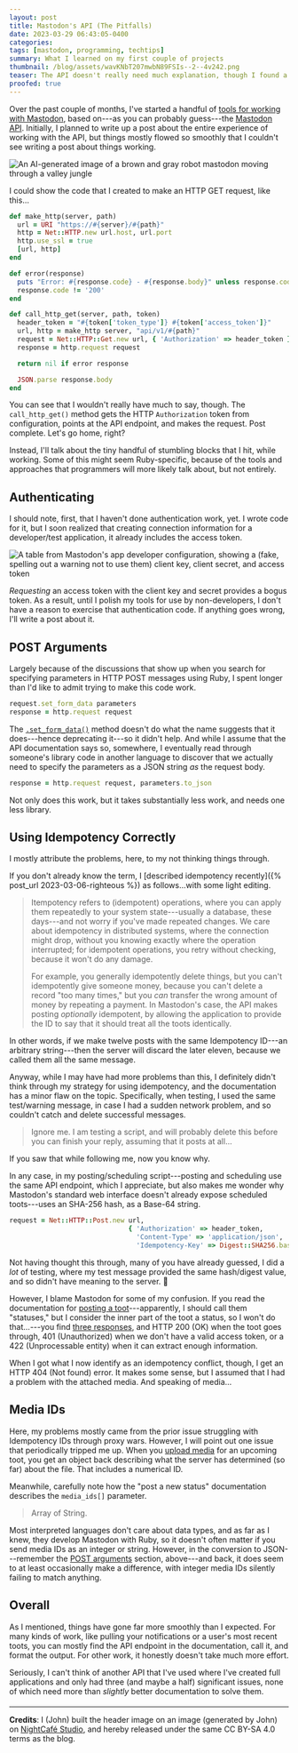 ```yaml
---
layout: post
title: Mastodon's API (The Pitfalls)
date: 2023-03-29 06:43:05-0400
categories:
tags: [mastodon, programming, techtips]
summary: What I learned on my first couple of projects
thumbnail: /blog/assets/wavKNbT207mwbN89FSIs--2--4v242.png
teaser: The API doesn't really need much explanation, though I found a couple of potential traps.
proofed: true
---
```


Over the past couple of months, I've started a handful of [tools for working with Mastodon](https://github.com/jcolag/tool-trunk), based on---as you can probably guess---the [Mastodon API](https://docs.joinmastodon.org/client/intro/).  Initially, I planned to write up a post about the entire experience of working with the API, but things mostly flowed so smoothly that I couldn't see writing a post about things working.

![An AI-generated image of a brown and gray robot mastodon moving through a valley jungle](/blog/assets/wavKNbT207mwbN89FSIs--2--4v242.png "Not how I expected the server room to look, honestly...")

I could show the code that I created to make an HTTP GET request, like this...

```ruby
def make_http(server, path)
  url = URI "https://#{server}/#{path}"
  http = Net::HTTP.new url.host, url.port
  http.use_ssl = true
  [url, http]
end

def error(response)
  puts "Error: #{response.code} - #{response.body}" unless response.code == '200'
  response.code != '200'
end

def call_http_get(server, path, token)
  header_token = "#{token['token_type']} #{token['access_token']}"
  url, http = make_http server, "api/v1/#{path}"
  request = Net::HTTP::Get.new url, { 'Authorization' => header_token }
  response = http.request request

  return nil if error response

  JSON.parse response.body
end
```

You can see that I wouldn't really have much to say, though.  The `call_http_get()` method gets the HTTP `Authorization` token from configuration, points at the API endpoint, and makes the request.  Post complete.  Let's go home, right?

Instead, I'll talk about the tiny handful of stumbling blocks that I hit, while working.  Some of this might seem Ruby-specific, because of the tools and approaches that programmers will more likely talk about, but not entirely.

## Authenticating

I should note, first, that I haven't done authentication work, yet.  I wrote code for it, but I soon realized that creating connection information for a developer/test application, it already includes the access token.

![A table from Mastodon's app developer configuration, showing a (fake, spelling out a warning not to use them) client key, client secret, and access token](/blog/assets/Mastodon-dev-application-keys.png "I don't know why it bothers with the client key and secret")

*Requesting* an access token with the client key and secret provides a bogus token.  As a result, until I polish my tools for use by non-developers, I don't have a reason to exercise that authentication code.  If anything goes wrong, I'll write a post about it.

## POST Arguments

Largely because of the discussions that show up when you search for specifying parameters in HTTP POST messages using Ruby, I spent longer than I'd like to admit trying to make this code work.

```ruby
request.set_form_data parameters
response = http.request request
```

The [`.set_form_data()`](https://apidock.com/ruby/Net/HTTPHeader/set_form_data) method doesn't do what the name suggests that it does---hence deprecating it---so it didn't help.  And while I assume that the API documentation says so, somewhere, I eventually read through someone's library code in another language to discover that we actually need to specify the parameters as a JSON string *as* the request body.

```ruby
response = http.request request, parameters.to_json
```

Not only does this work, but it takes substantially less work, and needs one less library.

## Using Idempotency Correctly

I mostly attribute the problems, here, to my not thinking things through.

If you don't already know the term, I [described idempotency recently]({% post_url 2023-03-06-righteous %}) as follows...with some light editing.

 > Itempotency refers to (idempotent) operations, where you can apply them repeatedly to your system state---usually a database, these days---and not worry if you've made repeated changes.  We care about idempotency in distributed systems, where the connection might drop, without you knowing exactly where the operation interrupted; for idempotent operations, you retry without checking, because it won't do any damage.
 >
 > For example, you generally idempotently delete things, but you can't idempotently give someone money, because you can't delete a record "too many times," but you *can* transfer the wrong amount of money by repeating a payment.  In Mastodon's case, the API makes posting *optionally* idempotent, by allowing the application to provide the ID to say that it should treat all the toots identically.

In other words, if we make twelve posts with the same Idempotency ID---an arbitrary string---then the server will discard the later eleven, because we called them all the same message.

Anyway, while I may have had more problems than this, I definitely didn't think through my strategy for using idempotency, and the documentation has a minor flaw on the topic.  Specifically, when testing, I used the same test/warning message, in case I had a sudden network problem, and so couldn't catch and delete successful messages.

 > Ignore me.  I am testing a script, and will probably delete this before you can finish your reply, assuming that it posts at all...

If you saw that while following me, now you know why.

In any case, in my posting/scheduling script---posting and scheduling use the same API endpoint, which I appreciate, but also makes me wonder why Mastodon's standard web interface doesn't already expose scheduled toots---uses an SHA-256 hash, as a Base-64 string.

```ruby
request = Net::HTTP::Post.new url,
                              { 'Authorization' => header_token,
                                'Content-Type' => 'application/json',
                                'Idempotency-Key' => Digest::SHA256.base64digest(parameters[:status]) }
```

Not having thought this through, many of you have already guessed, I did a *lot* of testing, where my test message provided the same hash/digest value, and so didn't have meaning to the server.  🤦

However, I blame Mastodon for some of my confusion.  If you read the documentation for [posting a toot](https://docs.joinmastodon.org/methods/statuses/#create)---apparently, I should call them "statuses," but I consider the inner part of the toot a status, so I won't do that...---you find [three responses](https://docs.joinmastodon.org/methods/statuses/#response), and HTTP 200 (OK) when the toot goes through, 401 (Unauthorized) when we don't have a valid access token, or a 422 (Unprocessable entity) when it can extract enough information.

When I got what I now identify as an idempotency conflict, though, I get an HTTP 404 (Not found) error.  It makes some sense, but I assumed that I had a problem with the attached media.  And speaking of media...

## Media IDs

Here, my problems mostly came from the prior issue struggling with Idempotency IDs through proxy wars.  However, I will point out one issue that periodically tripped me up.  When you [upload media](https://docs.joinmastodon.org/methods/media/#v2) for an upcoming toot, you get an object back describing what the server has determined (so far) about the file.  That includes a numerical ID.

Meanwhile, carefully note how the "post a new status" documentation describes the `media_ids[]` parameter.

 > Array of String.

Most interpreted languages don't care about data types, and as far as I knew, they develop Mastodon with Ruby, so it doesn't often matter if you send media IDs as an integer or string.  However, in the conversion to JSON---remember the [POST arguments](#post-arguments) section, above---and back, it does seem to at least occasionally make a difference, with integer media IDs silently failing to match anything.

## Overall

As I mentioned, things have gone far more smoothly than I expected.  For many kinds of work, like pulling your notifications or a user's most recent toots, you can mostly find the API endpoint in the documentation, call it, and format the output.  For other work, it honestly doesn't take much more effort.

Seriously, I can't think of another API that I've used where I've created full applications and only had three (and maybe a half) significant issues, none of which need more than *slightly* better documentation to solve them.

#### <i class="fab fa-mastodon"></i>

* * *

**Credits**:  I (John) built the header image on an image (generated by John) on [NightCafé Studio](https://nightcafe.studio/), and hereby released under the same CC BY-SA 4.0 terms as the blog.
